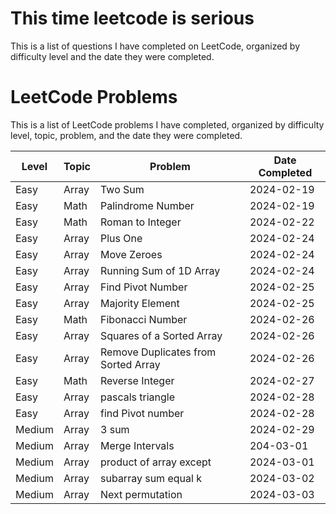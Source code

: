 # This time leetcode is serious

This is a list of questions I have completed on LeetCode, organized by difficulty level and the date they were completed.

# LeetCode Problems

This is a list of LeetCode problems I have completed, organized by difficulty level, topic, problem, and the date they were completed.

| Level | Topic | Problem | Date Completed |
|-------|-------|---------|----------------|
| Easy  | Array | Two Sum | 2024-02-19 |
| Easy  | Math  | Palindrome Number | 2024-02-19 |
| Easy  | Math  | Roman to Integer | 2024-02-22 |
| Easy  | Array | Plus One | 2024-02-24 |
| Easy  | Array | Move Zeroes | 2024-02-24 |
| Easy  | Array | Running Sum of 1D Array | 2024-02-24 |
| Easy  | Array | Find Pivot Number | 2024-02-25 |
| Easy  | Array | Majority Element | 2024-02-25 |
| Easy  | Math  | Fibonacci Number | 2024-02-26 |
| Easy  | Array | Squares of a Sorted Array | 2024-02-26 |
| Easy  | Array | Remove Duplicates from Sorted Array | 2024-02-26 |
| Easy  | Math  | Reverse Integer | 2024-02-27 |
|Easy|Array| pascals triangle| 2024-02-28|
|Easy | Array| find Pivot number | 2024-02-28|
|Medium|Array|3 sum | 2024-02-29|
|Medium|Array | Merge Intervals|204-03-01|
|Medium|Array|product of array except|2024-03-01|
|Medium |Array| subarray sum equal k | 2024-03-02|
| Medium | Array | Next permutation | 2024-03-03 | 
